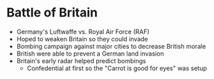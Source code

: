 # Battle of Britain
- Germany's Luftwaffe vs. Royal Air Force (RAF)
- Hoped to weaken Britain so they could invade
- Bombing campaign against major cities to decrease British morale
- British were able to prevent a German land invasion
- Britain's early radar helped predict bombings
    - Confedential at first so the "Carrot is good for eyes" was setup
